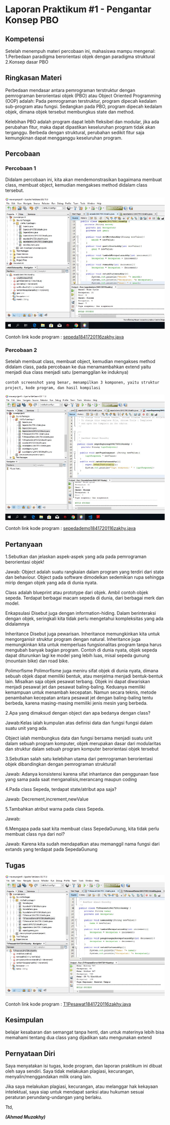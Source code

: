 # Laporan Praktikum #1 - Pengantar Konsep PBO

## Kompetensi

Setelah menempuh materi percobaan ini, mahasiswa mampu mengenal:
1.Perbedaan paradigma berorientasi objek dengan paradigma struktural
2.Konsep dasar PBO


## Ringkasan Materi

Perbedaan mendasar antara pemrograman terstruktur dengan pemrograman berorientasi objek (PBO) atau Object Oriented Programming (OOP) adalah: Pada pemrograman terstruktur, program dipecah kedalam sub-program atau fungsi. Sedangkan pada PBO, program dipecah kedalam objek, dimana objek tersebut membungkus state dan method.

Kelebihan PBO adalah program dapat lebih fleksibel dan modular, jika ada perubahan fitur, maka dapat dipastikan keseluruhan program tidak akan terganggu. Berbeda dengan struktural, perubahan sedikit fitur saja kemungkinan dapat mengganggu keseluruhan program.
## Percobaan

### Percobaan 1

Didalam percobaan ini, kita akan mendemonstrasikan bagaimana membuat class, membuat object, kemudian mengakses method didalam class tersebut.


![contoh screenshot](img/Sepeda1841720116zakhy.jpg)

Contoh link kode program : [sepeda1841720116zakhy.java](../../src/1_Pengantar_Konsep_PBO/sepeda1841720116zakhy.java)

### Percobaan 2
Setelah membuat class, membuat object, kemudian mengakses method didalam class, pada percobaan ke dua menamambahkan extend yaitu menjadi dua class menjadi satu (pemanggilan ke induknya)

`contoh screenshot yang benar, menampilkan 3 komponen, yaitu struktur project, kode program, dan hasil kompilasi`

![contoh screenshot](img/sepedademo1841720116zakhy.jpg)

Contoh link kode program : [sepedademo1841720116zakhy.java](../../src/1_Pengantar_Konsep_PBO/sepedademo1841720116zakhy.java)

## Pertanyaan
1.Sebutkan dan jelaskan aspek-aspek yang ada pada pemrograman berorientasi objek!

Jawab: Object adalah suatu rangkaian dalam program yang terdiri dari state dan behaviour. Object pada software dimodelkan sedemikian rupa sehingga mirip dengan objek yang ada di dunia nyata.

Class  adalah blueprint atau prototype dari objek. Ambil contoh objek sepeda. Terdapat berbagai macam sepeda di dunia, dari berbagai merk dan model. 

Enkapsulasi Disebut juga dengan information-hiding. Dalam berinteraksi dengan objek, seringkali kita tidak perlu mengetahui kompleksitas yang ada didalamnya

Inheritance Disebut juga pewarisan. Inheritance memungkinkan kita untuk mengorganisir struktur program dengan natural. Inheritance juga memungkinkan kita untuk memperluas fungsionalitas program tanpa harus mengubah banyak bagian program. Contoh di dunia nyata, objek sepeda dapat diturunkan lagi ke model yang lebih luas, misal sepeda gunung (mountain bike) dan road bike.

Polimorfisme Polimorfisme juga meniru sifat objek di dunia nyata, dimana sebuah objek dapat memiliki bentuk, atau menjelma menjadi bentuk-bentuk lain. Misalkan saja objek pesawat terbang. Objek ini dapat diwariskan menjadi pesawat jet dan pesawat baling-baling. Keduanya memiliki kemampuan untuk menambah kecepatan. Namun secara teknis, metode penambahan kecepatan antara pesawat jet dengan baling-baling tentu berbeda, karena masing-masing memiliki jenis mesin yang berbeda. 

 2.Apa yang dimaksud dengan object dan apa bedanya dengan class?
 
 Jawab:Kelas ialah kumpulan atas definisi data dan fungsi fungsi dalam suatu unit yang ada.

 Object ialah membungkus data dan fungsi bersama menjadi suatu unit dalam sebuah program komputer, objek merupakan dasar dari modularitas dan struktur dalam sebuah program komputer  berorientasi objek tersebut 

3.Sebutkan salah satu kelebihan utama dari pemrograman
berorientasi objek dibandingkan dengan pemrograman struktural!
     
Jawab: Adanya  konsistensi karena sifat inhantance dan penggunaan fase yang sama pada saat menganalisis,merancang maupun coding

4.Pada class Sepeda, terdapat state/atribut apa saja?

Jawab: Decrement,increment,newValue

5.Tambahkan atribut warna pada class Sepeda.

Jawab:
  
6.Mengapa pada saat kita membuat class SepedaGunung, kita tidak perlu membuat class nya dari nol?

Jawab: Karena kita sudah mendapatkan atau memanggil nama fungsi dari extands yang terdapat pada SepedaGunung


## Tugas


![contoh screenshot](img/pesawat1841720116zakhy.jpg)

Contoh link kode program : [T1Pesawat1841720116zakhy.java](../../src/1_Pengantar_Konsep_PBO/T1Pesawat1841720116zakhy.java)

## Kesimpulan

belajar kesabaran dan semangat tanpa henti, dan untuk materinya lebih bisa memahami tentang dua class yang dijadikan satu mengunakan extend

## Pernyataan Diri

Saya menyatakan isi tugas, kode program, dan laporan praktikum ini dibuat oleh saya sendiri. Saya tidak melakukan plagiasi, kecurangan, menyalin/menggandakan milik orang lain.

Jika saya melakukan plagiasi, kecurangan, atau melanggar hak kekayaan intelektual, saya siap untuk mendapat sanksi atau hukuman sesuai peraturan perundang-undangan yang berlaku.

Ttd,

***(Ahmad Muzakhy)***